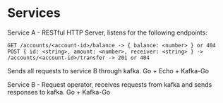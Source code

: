 # Services
Service A - RESTful HTTP Server, listens for the following endpoints:
```
GET /accounts/<account-id>/balance -> { balance: <number> } or 404
POST { id: <string>, amount: <number>, receiver: <string> } -> /accounts/<account-id>/transfer -> 201 or 404
```

Sends all requests to service B through kafka.
Go + Echo + Kafka-Go


Service B - Request operator, receives requests from kafka and sends responses to kafka.
Go + Kafka-Go